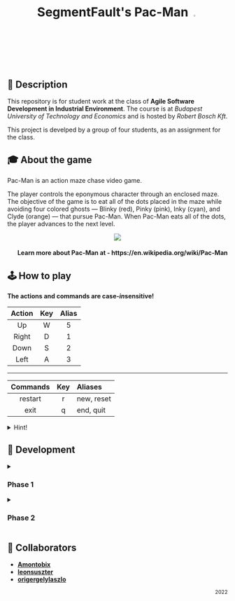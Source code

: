 <h1 align="center">SegmentFault's Pac-Man <img src="https://www.cs.toronto.edu/~ylzhang/csc309w16/t6/pacman.gif" width="3%"></h1>

## :scroll: Description

This repository is for student work at the class of **Agile Software Development in Industrial Environment**. The course is at *Budapest University of Technology and Economics* and is hosted by *Robert Bosch Kft*.

This project is develped by a group of four students, as an assignment for the class.

## :mortar_board: About the game

Pac-Man is an action maze chase video game.

The player controls the eponymous character through an enclosed maze. The objective of the game is to eat all of the dots placed in the maze while avoiding four colored ghosts — Blinky (red), Pinky (pink), Inky (cyan), and Clyde (orange) — that pursue Pac-Man. When Pac-Man eats all of the dots, the player advances to the next level.

<p align="center"><img src="https://acegif.com/wp-content/uploads/2022/fzk5d/30-huge-maze-pacman.gif"></p>

<h4 align="right">Learn more about Pac-Man at - https://en.wikipedia.org/wiki/Pac-Man</h4>

## :joystick: How to play

**The actions and commands are case-*in*sensitive!**

| Action | Key | Alias |
| :---: | :---: | :---: |
| Up | W | 5 |
| Right | D | 1 |
| Down | S | 2 |
| Left | A | 3 |

---

| Commands | Key | Aliases |
| :---: | :---: | :--- |
| restart | r | new, reset |
| exit | q | end, quit |

<details><summary>Hint!</summary><br>
Every words listed in the Commands table are valid command. Except "Commands", "Key" and "Aliases"... :wink:
</details>

## :rocket: Development

<details><summary><h3> Phase 1 </h3></summary>

- [x] Empty map without walls
- [x] Can move left, right, up, down
- [x] Step after some seconds
- [x] Collect points
- [x] Game terminates after a given timesteps

</details>

<details><summary><h3> Phase 2 </h3></summary>

- [ ] Implement wall features on the sides
- [ ] Extend to in-map walls (walls inside the map)
- [ ] Game Over feature (hits wall = die)

</details>

## :muscle: Collaborators
  
  - [**Amontobix**](https://github.com/Amontobix)
  - [**leonsuszter**](https://github.com/leonsuszter)
  - [**origergelylaszlo**](https://github.com/origergelylaszlo)

<p align="right"><sub>2022</sub></p>
